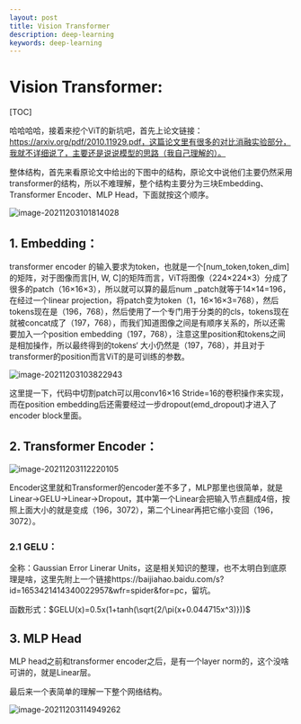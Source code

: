 ```yaml
---
layout: post
title: Vision Transformer
description: deep-learning
keywords: deep-learning
---
```


# Vision Transformer:

[TOC]

哈哈哈哈，接着来挖个ViT的新坑吧，首先上论文链接：https://arxiv.org/pdf/2010.11929.pdf，这篇论文里有很多的对比消融实验部分，我就不详细说了，主要还是说说模型的思路（我自己理解的）。

整体结构，首先来看原论文中给出的下图中的结构，原论文中说他们主要仍然采用transformer的结构，所以不难理解，整个结构主要分为三块Embedding、Transformer Encoder、MLP Head，下面就按这个顺序。

![image-20211203101814028](https://i.loli.net/2021/12/03/4C7sxgyfKlRSBP6.png)





## 1. Embedding：

transformer encoder 的输入要求为token，也就是一个[num_token,token_dim]的矩阵，对于图像而言[H, W, C]的矩阵而言，ViT将图像（224×224×3）分成了很多的patch（16×16×3），所以就可以算的最后num _patch就等于14×14=196，在经过一个linear projection，将patch变为token（1，16×16×3=768），然后tokens现在是（196，768），然后使用了一个专门用于分类的的cls，tokens现在就被concat成了（197，768），而我们知道图像之间是有顺序关系的，所以还需要加入一个position embedding（197，768），注意这里position和tokens之间是相加操作，所以最终得到的tokens‘ 大小仍然是（197，768），并且对于transformer的position而言ViT的是可训练的参数。

![image-20211203103822943](https://s2.loli.net/2021/12/04/lLS1vHMAcUwqRVp.png)

这里提一下，代码中切割patch可以用conv16×16 Stride=16的卷积操作来实现，而在position embedding后还需要经过一步dropout(emd_dropout)才进入了encoder block里面。

## 2. Transformer Encoder：

![image-20211203112220105](https://s2.loli.net/2021/12/04/xizwPjLF9MvZfyW.png)

Encoder这里就和Transformer的encoder差不多了，MLP那里也很简单，就是Linear->GELU->Linear->Dropout，其中第一个Linear会把输入节点翻成4倍，按照上面大小的就是变成（196，3072），第二个Linear再把它缩小变回（196，3072）。

### 2.1 GELU：

全称：Gaussian Error Linerar Units，这是相关知识的整理，也不太明白到底原理是啥，这里先附上一个链接https://baijiahao.baidu.com/s?id=1653421414340022957&wfr=spider&for=pc，留坑。

函数形式：$GELU(x)=0.5x(1+tanh(\sqrt{2/\pi(x+0.044715x^3)}))$

## 3. MLP Head

MLP head之前和transformer encoder之后，是有一个layer norm的，这个没啥可讲的，就是Linear层。

最后来一个表简单的理解一下整个网络结构。

![image-20211203114949262](https://i.loli.net/2021/12/03/LgVdsojBCMHi7J3.png)
